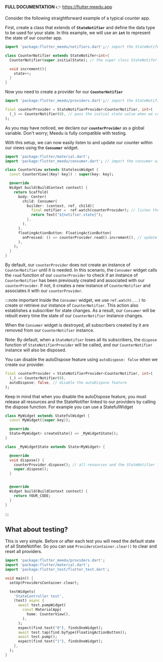 **FULL DOCUMENTATION**  👉  https://flutter.meedu.app


Consider the following straightforward example of a typical counter app.

First, create a class that extends of **`StateNotifier`** and define the data type to be used for your state. In this example, we will use an **`int`** to represent the state of our counter app.

```dart
import 'package:flutter_meedu/notifiers.dart';// import the StateNotifer class

class CounterNotifier extends StateNotifer<int>{
  CounterNotifier(super.initialState); // the super class StateNotifer needs a initial state value

  void increment(){
    state++;
  }
}
```

Now you need to create a provider for our **`CounterNotifier`**

```dart
import 'package:flutter_meedu/providers.dart';// import the StateNotifierProvider class

final counterProvider = StateNotifierProvider<CounterNotifier, int>(
  (_) => CounterNotifier(0), // pass the initial state value when we create a CounterNotifier
);
```

As you may have noticed, we declare our **`counterProvider`** as a global variable. Don't worry; Meedu is fully compatible with testing.

With this setup, we can now easily listen to and update our counter within our views using the **`Consumer`** widget.

```dart {2,11,13,19}
import 'package:flutter/material.dart';
import 'package:flutter_meedu/consumer.dart'; // import the consumer widget

class CounterView extends StatelessWidget {
  const CounterView({Key? key}) : super(key: key);

  @override
  Widget build(BuildContext context) {
    return Scaffold(
      body: Center(
        child: Consumer(
          builder: (context, ref, child){
            final notifier =  ref.watch(counterProvider); // listen the state changes in our CounterNotifier
            return Text("${notifier.state}");
          },
        ),
      ),
      floatingActionButton: FloatingActionButton(
        onPressed: () => counterProvider.read().increment(), // update the CounterNotifier state and rebuild the Consumer widget.
      ),
    );
  }
}
```

By default, our `counterProvider` does not create an instance of `CounterNotifier` until it is needed. In this scenario, the `Consumer` widget calls the `read` function of our `counterProvider` to check if an instance of `CounterNotifier` has been previously created and associated with our `counterProvider`. If not, it creates a new instance of `CounterNotifier` and associates it with our `counterProvider`.

:::note important
Inside the `Consumer` widget, we use `ref.watch(...)` to create or retrieve our instance of `CounterNotifier`. This action also establishes a subscriber for state changes. As a result, our `Consumer` will be rebuilt every time the state of our `CounterNotifier` instance changes.

When the `Consumer` widget is destroyed, all subscribers created by it are removed from our `CounterNotifier` instance.

Note: By default, when a `StateNotifier` loses all its subscribers, the `dispose` function of `StateNotifierProvider` will be called, and our `CounterNotifier` instance will also be disposed.

You can disable the autoDispose feature using `autoDispose: false` when we create our provider.
```dart {3}
final counterProvider = StateNotifierProvider<CounterNotifier, int>(
  (_) => CounterNotifier(0),
  autoDispose: false, // disable the autoDispose feature
);
```

Keep in mind that when you disable the autoDispose feature, you must release all resources and the StateNotifier linked to our providers by calling the dispose function.
For example you can use a StatefulWidget
```dart {12}
class MyWidget extends StatefulWidget {
  const MyWidget({super.key});

  @override
  State<MyWidget> createState() => _MyWidgetState();
}

class _MyWidgetState extends State<MyWidget> {

  @override
  void dispose() {
    counterProvider.dispose(); // all resources and the StateNotifier linked to our provider
    super.dispose();
  }


  @override
  Widget build(BuildContext context) {
    return YOUR_CODE;
  }
}
```
:::


## What about testing?
This is very simple. Before or after each test you will need the default state of all StateNotifier. So you can use `ProvidersContainer.clear()` to clear and reset all providers.
```dart {6}
import 'package:flutter_meedu/providers.dart';
import 'package:flutter/material.dart';
import 'package:flutter_test/flutter_test.dart';

void main() {
  setUp(ProvidersContainer.clear);

  testWidgets(
    'StateController test',
    (test) async {
      await test.pumpWidget(
        const MaterialApp(
          home: CounterView(),
        ),
      );
      expect(find.text("0"), findsOneWidget);
      await test.tap(find.byType(FloatingActionButton));
      await test.pump();
      expect(find.text("1"), findsOneWidget);
    },
  );
}

```